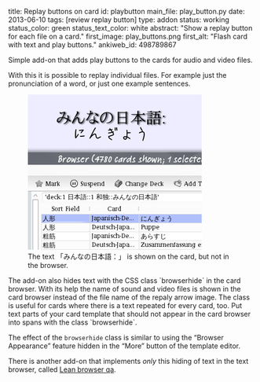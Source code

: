 title: Replay buttons on card
id: playbutton
main_file: play_button.py
date: 2013-06-10
tags: [review replay button]
type: addon
status: working
status_color: green
status_text_color: white
abstract: "Show a replay button for each file on a card."
first_image: play_buttons.png
first_alt: "Flash card with text and play buttons."
ankiweb_id: 498789867

Simple add-on that adds play buttons to the cards for audio and video
files.

With this it is possible to replay individual files. For example just
the pronunciation of a word, or just one example sentences.

<span  class="clear" />
<figure>
<img src="images/browserhide.png" alt=" Part of the Anki review window.
Text: みんなの日本語： に んぎょう.  Below part on the Anki card
browser. One line highlighted. Text: 人形; Japanisch-De...; にんぎょう">
<figcaption>The text 「みんなの日本語：」 is shown on the card,
but not in the browser.</figcaption>
</figure>
The add-on also hides text with the CSS class `browserhide` in the
card browser. With its help the name of sound and video files is shown in
the card browser instead of the file name of the repaly arrow
image. The class is useful for cards where there is a text repeated
for every card, too. Put text  parts of your card template that
should not appear in the card browser into spans with the class `browserhide`.

The effect of the `browserhide` class is similar to using the “Browser
Appearance” feature hidden in the “More” button of the template
editor.

There is another add-on that implements *only* this hiding of text in
the text browser, called [Lean browser qa](Lean%20browser%20qa.html).
